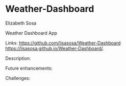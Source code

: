 # Weather-Dashboard
Elizabeth Sosa

Weather Dashboard App

Links:
https://github.com/lisasosa/Weather-Dashboard
https://lisasosa.github.io/Weather-Dashboard/.

Description:

Future enhancements:

Challenges:


